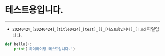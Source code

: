 
# 테스트용입니다.

---

* `20240424_[20240424]_[title0424]_[test]_[]_[테스트용입니다]_[].md` 파일입니다.
```python
def hello():
    print('하이라이팅 테스트입니다.')
```
